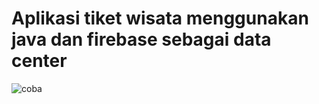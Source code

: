 # Aplikasi tiket wisata menggunakan java dan firebase sebagai data center
![coba](https://user-images.githubusercontent.com/54210017/80894995-5694c080-8d0a-11ea-9159-c4c20a811abf.png)










